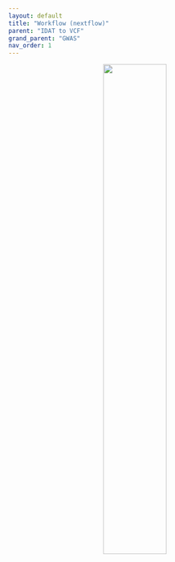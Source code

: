 ```yaml
---
layout: default
title: "Workflow (nextflow)"
parent: "IDAT to VCF"
grand_parent: "GWAS"
nav_order: 1
---
```


<p align="center"><img src="../../assets/img/genemap-gwas-2.svg" height="50%" width="50%"></p>

